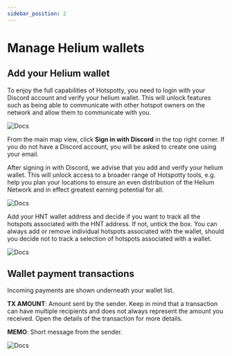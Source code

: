 ```yaml
---
sidebar_position: 2
---
```


# Manage Helium wallets
## Add your Helium wallet
To enjoy the full capabilities of Hotspotty, you need to login with your Discord account and verify your helium wallet. This will unlock features such as being able to communicate with other hotspot owners on the network and allow them to communicate with you.

![Docs](/img/getting-started/verify-your-wallet-1.png)

From the main map view, click **Sign in with Discord** in the top right corner. If you do not have a Discord account, you will be asked to create one using your email.

After signing in with Discord, we advise that you add and verify your helium wallet. This will unlock access to a broader range of Hotspotty tools, e.g. help you plan your locations to ensure an even distribution of the Helium Network and in effect greatest earning potential for all.

![Docs](/img/getting-started/verify-your-wallet-3.png)

Add your HNT wallet address and decide if you want to track all the hotspots associated with the HNT address. If not, untick the box. You can always add or remove individual hotspots associated with the wallet, should you decide not to track a selection of hotspots associated with a wallet.

![Docs](/img/getting-started/verify-your-wallet-2.png)

## Wallet payment transactions
Incoming payments are shown underneath your wallet list.

**TX AMOUNT**: Amount sent by the sender. Keep in mind that a transaction can have multiple recipients and does not always represent the amount you received. Open the details of the transaction for more details.

**MEMO**: Short message from the sender.

![Docs](/img/getting-started/wallet-payment-transactions.png)